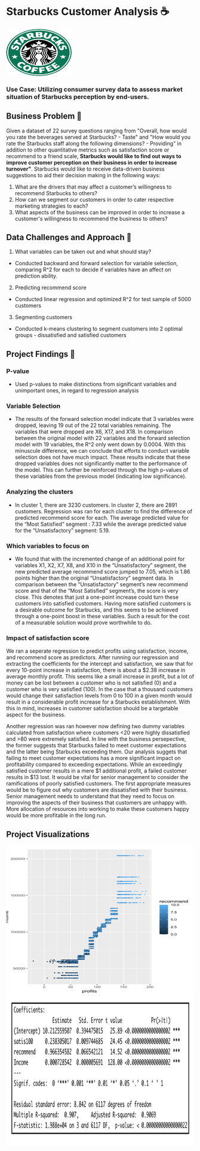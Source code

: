 # Starbucks Customer Analysis :coffee:

<img src="/images/logo2.png" width="175" height="125">

### Use Case: Utilizing consumer survey data to assess market situation of Starbucks perception by end-users. 

## Business Problem :thought_balloon:
Given a dataset of 22 survey questions ranging from "Overall, how would you rate the beverages served at Starbucks? - Taste" and "How would you rate the Starbucks staff along the following dimensions? - Providing" in addition to other quantitative metrics such as satisfaction score or recommend to a friend scale, **Starbucks would like to find out ways to improve customer perception on their business in order to increase turnover"**. Starbucks would like to receive data-driven business suggestions to aid their decision making in the following ways:
1. What are the drivers that may affect a customer’s willingness to recommend Starbucks to others?
2. How can we segment our customers in order to cater respective marketing strategies to each?
3. What aspects of the business can be improved in order to increase a customer's willingness to recommend the business to others?

## Data Challenges and Approach :mount_fuji:
1. What variables can be taken out and what should stay? 
  * Conducted backward and forward selection for variable selection, comparing R^2 for each to decide if variables have an affect on prediction ability.
2. Predicting recommend score
  * Conducted linear regression and optimized R^2 for test sample of 5000 customers
3. Segmenting customers
  * Conducted k-means clustering to segment customers into 2 optimal groups - dissatisfied and satisfied customers
 
## Project Findings :mag_right:
### P-value
* Used p-values to make distinctions from significant variables and unimportant ones, in regard to regression analysis
### Variable Selection
* The results of the forward selection model indicate that 3 variables were dropped, leaving 19 out of the 22 total variables remaining. The variables that were dropped are X6, X17, and X18. In comparison between the original model with 22 variables and the forward selection model with 19 variables, the R^2 only went down by 0.0004.  With this minuscule difference, we can conclude that efforts to conduct variable selection does not have much impact. These results indicate that these dropped variables does not significantly matter to the performance of the model. This can further be reinforced through the high p-values of these variables from the previous model (indicating low significance). 
### Analyzing the clusters
* In cluster 1, there are 3230 customers. In cluster 2, there are 2891 customers. Regression was ran for each cluster to find the difference of predicted recommend score for each. The average predicted value for the “Most Satisfied” segment : 7.33 while the average predicted value for the “Unsatisfactory” segment: 5.19.
### Which variables to focus on
* We found that with the incremented change of an additional point for variables X1, X2, X7, X8, and X10 in the “Unsatisfactory” segment, the new predicted average recommend score jumped to 7.05, which is 1.86 points higher than the original “Unsatisfactory” segment data. In comparison between the “Unsatisfactory” segment’s new recommend score and that of the “Most Satisfied” segment’s, the score is very close. This denotes that just a one-point increase could turn these customers into satisfied customers.  Having more satisfied customers is a desirable outcome for Starbucks, and this seems to be achieved through a one-point boost in these variables. Such a result for the cost of a measurable solution would prove worthwhile to do. 
### Impact of satisfaction score
We ran a seperate regression to predict profits using satisfaction, income, and recommend score as predictors. After running our regression and extracting the coefficients for the intercept and satisfaction, we saw that for every 10-point increase in satisfaction, there is about a $2.38 increase in average monthly profit. This seems like a small increase in profit, but a lot of money can be lost between a customer who is not satisfied (0) and a customer who is very satisfied (100). In the case that a thousand customers would change their satisfaction levels from 0 to 100 in a given month would result in a considerable profit increase for a Starbucks establishment. With this in mind, increases in customer satisfaction should be a targetable aspect for the business.

Another regression was ran however now defining two dummy variables calculated from satisfaction where customers <20 were highly dissatisfied and >80 were extremely satisfied. In line with the business persepective, the former suggests that Starbucks failed to meet customer expectations and the latter being Starbucks exceeding them. Our analysis suggets that failing to meet customer expectations has a more significant impact on profitability compared to exceeding expectations. While an exceedingly satisfied customer results in a mere $1 additional profit, a failed customer results in $13 lost. It would be vital for senior management to consider the ramifications of poorly satisfied customers. The first appropriate measures would be to figure out why customers are dissatisfied with their business. Senior management needs to understand that they need to focus on improving the aspects of their business that customers are unhappy with. More allocation of resources into working to make these customers happy would be more profitable in the long run. 

## Project Visualizations
<img src="/images/vis.png" width="500" height="400">
<img src="/images/score.png" width="700" height="400">
